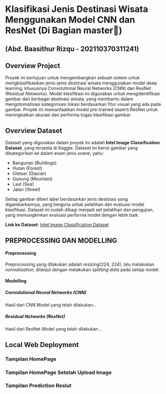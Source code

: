 # Klasifikasi Jenis Destinasi Wisata Menggunakan Model CNN dan ResNet (Di Bagian master🙏)
## (Abd. Baasithur Rizqu - 202110370311241)
## Overview Project
Proyek ini bertujuan untuk mengembangkan sebuah sistem untuk mengklasifikasikan jenis-jenis destinasi wisata menggunakan model deep learning, khususnya Convolutional Neural Networks (CNN) dan ResNet (Residual Networks). Model klasifikasi ini digunakan untuk mengidentifikasi gambar dari berbagai destinasi wisata, yang membantu dalam mengotomatisasi kategorisasi lokasi berdasarkan fitur visual yang ada pada gambar. Proyek ini memanfaatkan model pre-trained seperti ResNet untuk meningkatkan akurasi dan performa tugas klasifikasi gambar.

## Overview Dataset

Dataset yang digunakan dalam proyek ini adalah **Intel Image Classification Dataset**, yang tersedia di Kaggle. Dataset ini berisi gambar yang dikategorikan ke dalam enam jenis scene, yaitu:

- Bangunan (Buildings)
- Hutan (Forest)
- Gletser (Glacier)
- Gunung (Mountain)
- Laut (Sea)
- Jalan (Street)

Setiap gambar diberi label berdasarkan jenis destinasi yang digambarkannya, yang berguna untuk pelatihan dan evaluasi model klasifikasi. Dataset ini sudah dibagi menjadi set pelatihan dan pengujian, yang memungkinkan evaluasi performa model dengan lebih baik.

**Link ke Dataset**: [Intel Image Classification Dataset](https://www.kaggle.com/datasets/puneet6060/intel-image-classification)

## PREPROCESSING DAN MODELLING
#### Preprocessing
Preprocessing yang dilakukan adalah _resizing_(224, 224), lalu melakukan _normalization_, dilanjut dengan melakukan _splitting data_ pada setiap model.
#### Modelling
##### Convolutional Neural Networks (CNN)
Hasil dari CNN Model yang telah dilakukan...
##### Residual Networks (ResNet)
Hasil dari ResNet Model yang telah dilakukan...
## Local Web Deployment
### Tampilan HomePage
### Tampilan HomePage Setelah Upload Image
### Tampilan Prediction Reslut





